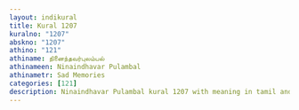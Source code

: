 ```yaml
---
layout: indikural
title: Kural 1207
kuralno: "1207"
abskno: "1207"
athino: "121"
athiname: நினைந்தவர்புலம்பல்
athinameen: Ninaindhavar Pulambal
athinametr: Sad Memories
categories: [121]
description: Ninaindhavar Pulambal kural 1207 with meaning in tamil and english 
---
```


